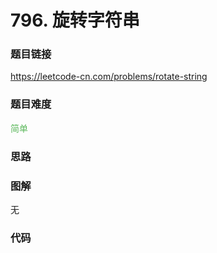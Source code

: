 # 796. 旋转字符串

### 题目链接

https://leetcode-cn.com/problems/rotate-string

### 题目难度

<font color=#5CB85C>简单</font>

### 思路



### 图解

无

### 代码

```python
```